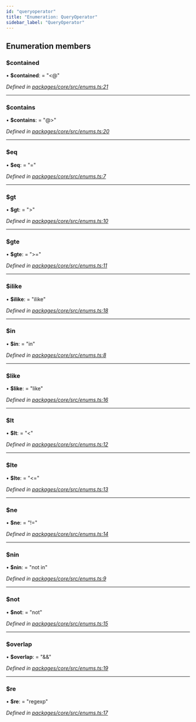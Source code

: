 ```yaml
---
id: "queryoperator"
title: "Enumeration: QueryOperator"
sidebar_label: "QueryOperator"
---
```


## Enumeration members

### $contained

•  **$contained**:  = "&#60;@"

*Defined in [packages/core/src/enums.ts:21](https://github.com/mikro-orm/mikro-orm/blob/c7aaca40d/packages/core/src/enums.ts#L21)*

___

### $contains

•  **$contains**:  = "@>"

*Defined in [packages/core/src/enums.ts:20](https://github.com/mikro-orm/mikro-orm/blob/c7aaca40d/packages/core/src/enums.ts#L20)*

___

### $eq

•  **$eq**:  = "="

*Defined in [packages/core/src/enums.ts:7](https://github.com/mikro-orm/mikro-orm/blob/c7aaca40d/packages/core/src/enums.ts#L7)*

___

### $gt

•  **$gt**:  = ">"

*Defined in [packages/core/src/enums.ts:10](https://github.com/mikro-orm/mikro-orm/blob/c7aaca40d/packages/core/src/enums.ts#L10)*

___

### $gte

•  **$gte**:  = ">="

*Defined in [packages/core/src/enums.ts:11](https://github.com/mikro-orm/mikro-orm/blob/c7aaca40d/packages/core/src/enums.ts#L11)*

___

### $ilike

•  **$ilike**:  = "ilike"

*Defined in [packages/core/src/enums.ts:18](https://github.com/mikro-orm/mikro-orm/blob/c7aaca40d/packages/core/src/enums.ts#L18)*

___

### $in

•  **$in**:  = "in"

*Defined in [packages/core/src/enums.ts:8](https://github.com/mikro-orm/mikro-orm/blob/c7aaca40d/packages/core/src/enums.ts#L8)*

___

### $like

•  **$like**:  = "like"

*Defined in [packages/core/src/enums.ts:16](https://github.com/mikro-orm/mikro-orm/blob/c7aaca40d/packages/core/src/enums.ts#L16)*

___

### $lt

•  **$lt**:  = "&#60;"

*Defined in [packages/core/src/enums.ts:12](https://github.com/mikro-orm/mikro-orm/blob/c7aaca40d/packages/core/src/enums.ts#L12)*

___

### $lte

•  **$lte**:  = "&#60;="

*Defined in [packages/core/src/enums.ts:13](https://github.com/mikro-orm/mikro-orm/blob/c7aaca40d/packages/core/src/enums.ts#L13)*

___

### $ne

•  **$ne**:  = "!="

*Defined in [packages/core/src/enums.ts:14](https://github.com/mikro-orm/mikro-orm/blob/c7aaca40d/packages/core/src/enums.ts#L14)*

___

### $nin

•  **$nin**:  = "not in"

*Defined in [packages/core/src/enums.ts:9](https://github.com/mikro-orm/mikro-orm/blob/c7aaca40d/packages/core/src/enums.ts#L9)*

___

### $not

•  **$not**:  = "not"

*Defined in [packages/core/src/enums.ts:15](https://github.com/mikro-orm/mikro-orm/blob/c7aaca40d/packages/core/src/enums.ts#L15)*

___

### $overlap

•  **$overlap**:  = "&&"

*Defined in [packages/core/src/enums.ts:19](https://github.com/mikro-orm/mikro-orm/blob/c7aaca40d/packages/core/src/enums.ts#L19)*

___

### $re

•  **$re**:  = "regexp"

*Defined in [packages/core/src/enums.ts:17](https://github.com/mikro-orm/mikro-orm/blob/c7aaca40d/packages/core/src/enums.ts#L17)*

